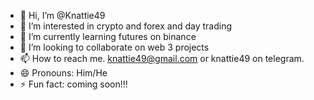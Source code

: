 - 👋 Hi, I’m @Knattie49
- 👀 I’m interested in crypto and forex and day trading
- 🌱 I’m currently learning futures on binance
- 💞️ I’m looking to collaborate on web 3 projects
- 📫 How to reach me. knattie49@gmail.com or knattie49 on telegram.
- 😄 Pronouns: Him/He
- ⚡ Fun fact: coming soon!!!

<!---
Knattie49/Knattie49 is a ✨ special ✨ repository because its `README.md` (this file) appears on your GitHub profile.
You can click the Preview link to take a look at your changes.
--->
